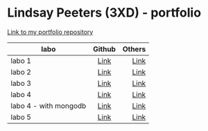 # Lindsay Peeters (3XD) - portfolio

[Link to my portfolio repository](https://github.com/lindsaySchool/DEV5-myportfolio.git) 


| labo        |Github           | Others  |
| ------------- |:-------------:| -----:|
| labo 1      | [Link](https://github.com/GlennVinck/dev5-lab1.git) |  [Link](https://codesandbox.io/s/lab1-speech-machine-starter-forked-4g5c85?file=/index.js)|
| labo 2      | [Link](https://github.com/lindsaySchool/lab2.git) |  [Link](https://codesandbox.io/s/ecstatic-cache-628m62?file=/js/classes/Island.js)|
| labo 3     | [Link](https://github.com/lindsaySchool/lab3.git) |  [Link](https://codesandbox.io/s/relaxed-glitter-rnmjtk?file=/index.html)|
| labo 4     | [Link](https://github.com/lindsaySchool/nodejs-messages.git) |  [Link](https://codepen.io/LindsaySchool/pen/qBgWovB)|
| labo 4 - with mongodb     | [Link](https://github.com/lindsaySchool/lab4.git) |  [Link](https://lab5-messages-api-with-mongodb.onrender.com/api/v1/messages)|
| labo 5    | [Link](https://github.com/lindsaySchool/lab5.git) |  [Link](hhttps://lab5-2li1zmwf9-lindsays-projects.vercel.app/)|

